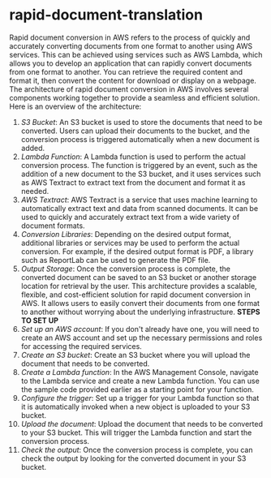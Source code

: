 # rapid-document-translation
Rapid document conversion in AWS refers to the process of quickly and accurately converting documents from one format to another using AWS services. This can be achieved using services such as AWS Lambda, which allows you to develop an application that can rapidly convert documents from one format to another. You can retrieve the required content and format it, then convert the content for download or display on a webpage.
The architecture of rapid document conversion in AWS involves several components working together to provide a seamless and efficient solution. Here is an overview of the architecture:
1. *S3 Bucket*: An S3 bucket is used to store the documents that need to be converted. Users can upload their documents to the bucket, and the conversion process is triggered automatically when a new document is added.
2. *Lambda Function*: A Lambda function is used to perform the actual conversion process. The function is triggered by an event, such as the addition of a new document to the S3 bucket, and it uses services such as AWS Textract to extract text from the document and format it as needed.
3. *AWS Textract*: AWS Textract is a service that uses machine learning to automatically extract text and data from scanned documents. It can be used to quickly and accurately extract text from a wide variety of document formats.
4. *Conversion Libraries*: Depending on the desired output format, additional libraries or services may be used to perform the actual conversion. For example, if the desired output format is PDF, a library such as ReportLab can be used to generate the PDF file.
5. *Output Storage*: Once the conversion process is complete, the converted document can be saved to an S3 bucket or another storage location for retrieval by the user.
This architecture provides a scalable, flexible, and cost-efficient solution for rapid document conversion in AWS. It allows users to easily convert their documents from one format to another without worrying about the underlying infrastructure.
**STEPS TO SET UP**
1. *Set up an AWS account*: If you don't already have one, you will need to create an AWS account and set up the necessary permissions and roles for accessing the required services.
2. *Create an S3 bucket*: Create an S3 bucket where you will upload the document that needs to be converted.
3. *Create a Lambda function*: In the AWS Management Console, navigate to the Lambda service and create a new Lambda function. You can use the sample code provided earlier as a starting point for your function.
4. *Configure the trigger*: Set up a trigger for your Lambda function so that it is automatically invoked when a new object is uploaded to your S3 bucket.
5. *Upload the document*: Upload the document that needs to be converted to your S3 bucket. This will trigger the Lambda function and start the conversion process.
6. *Check the output*: Once the conversion process is complete, you can check the output by looking for the converted document in your S3 bucket.
